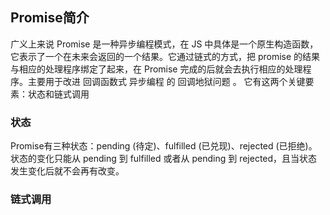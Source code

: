 ## Promise简介
广义上来说 Promise 是一种异步编程模式，在 JS 中具体是一个原生构造函数，它表示了一个在未来会返回的一个结果。它通过链式的方式，把 promise 的结果与相应的处理程序绑定了起来，在 Promise 完成的后就会去执行相应的处理程序。主要用于改进 回调函数式 异步编程 的 回调地狱问题 。
它有这两个关键要素：状态和链式调用
### 状态
Promise有三种状态：pending (待定)、fulfilled (已兑现)、rejected (已拒绝)。
状态的变化只能从 pending 到 fulfilled 或者从 pending 到 rejected，且当状态发生变化后就不会再有改变。
### 链式调用
